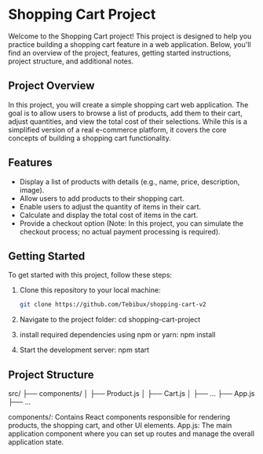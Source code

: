 # Shopping Cart Project

Welcome to the Shopping Cart project! This project is designed to help you practice building a shopping cart feature in a web application. Below, you'll find an overview of the project, features, getting started instructions, project structure, and additional notes.

## Project Overview

In this project, you will create a simple shopping cart web application. The goal is to allow users to browse a list of products, add them to their cart, adjust quantities, and view the total cost of their selections. While this is a simplified version of a real e-commerce platform, it covers the core concepts of building a shopping cart functionality.

## Features

- Display a list of products with details (e.g., name, price, description, image).
- Allow users to add products to their shopping cart.
- Enable users to adjust the quantity of items in their cart.
- Calculate and display the total cost of items in the cart.
- Provide a checkout option (Note: In this project, you can simulate the checkout process; no actual payment processing is required).

## Getting Started

To get started with this project, follow these steps:

1. Clone this repository to your local machine:

   ```bash
   git clone https://github.com/Tebibux/shopping-cart-v2


2. Navigate to the project folder:
   		cd shopping-cart-project
3. install required dependencies using npm or yarn:
   npm install 

4. Start the development server:
	npm start

## Project Structure

src/
  ├── components/
  │   ├── Product.js
  │   ├── Cart.js
  │   ├── ...
  ├── App.js
  ├── ...

components/: Contains React components responsible for rendering products, the shopping cart, and other UI elements.
App.js: The main application component where you can set up routes and manage the overall application state.
